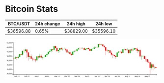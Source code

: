# Bitcoin Stats

BTC/USDT|24h change|24h high|24h low|
|---|---|---|---|
|$36596.88|0.65%|$38829.00|$35596.10|

<img src="./chart.svg">
